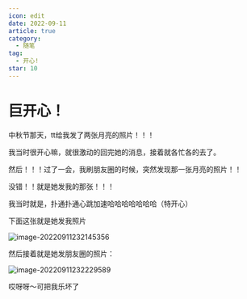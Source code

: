 ```yaml
---
icon: edit
date: 2022-09-11
article: true
category:
  - 随笔
tag:
  - 开心!
star: 10
---
```

# 巨开心！

中秋节那天，tt给我发了两张月亮的照片！！！

我当时很开心嘛，就很激动的回完她的消息，接着就各忙各的去了。

然后！！！过了一会，我刷朋友圈的时候，突然发现那一张月亮的照片！！

没错！！就是她发我的那张！！！

我当时就是，扑通扑通心跳加速哈哈哈哈哈哈哈（特开心）

下面这张就是她发我照片

![image-20220911232145356](https://xingqiu-tuchuang-1256524210.cos.ap-shanghai.myqcloud.com/7374/image-20220911232145356.png)

然后接着就是她发朋友圈的照片：

![image-20220911232229589](https://xingqiu-tuchuang-1256524210.cos.ap-shanghai.myqcloud.com/7374/image-20220911232229589.png)



哎呀呀～可把我乐坏了